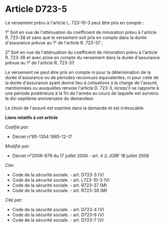 # Article D723-5

Le versement prévu à l'article L. 723-10-3 peut être pris en compte :

1° Soit en vue de l'atténuation du coefficient de minoration prévu à l'article R. 723-38 et sans que le versement soit pris
en compte dans la durée d'assurance prévue au 1° de l'article R. 723-37 ;

2° Soit en vue de l'atténuation du coefficient de minoration prévu à l'article R. 723-38 et avec prise en compte du versement
dans la durée d'assurance prévue au 1° de l'article R. 723-37.

Le versement ne peut être pris en compte ni pour la détermination de la durée d'assurance ou de périodes reconnues
équivalentes, ni pour celle de la durée d'assurance ayant donné lieu à cotisations à la charge de l'assuré, mentionnées ou
auxquelles renvoie l'article D. 723-3, lorsqu'il se rapporte à une période postérieure à la fin de l'année au cours de
laquelle est survenu le dix-septième anniversaire du demandeur.

Le choix de l'assuré est exprimé dans la demande et est irrévocable.

**Liens relatifs à cet article**

_Codifié par_:

  - Décret n°85-1354 1985-12-17

_Modifié par_:

  - Décret n°2006-879 du 17 juillet 2006 - art. 4 () JORF 18 juillet 2006

_Cite_:

  - Code de la sécurité sociale. - art. D723-3 (V)
  - Code de la sécurité sociale. - art. L723-10-3 (V)
  - Code de la sécurité sociale. - art. R723-37 (M)
  - Code de la sécurité sociale. - art. R723-38 (M)

_Cité par_:

  - Code de la sécurité sociale. - art. D723-4 (V)
  - Code de la sécurité sociale. - art. D723-6 (V)
  - Code de la sécurité sociale. - art. D723-7 (V)

